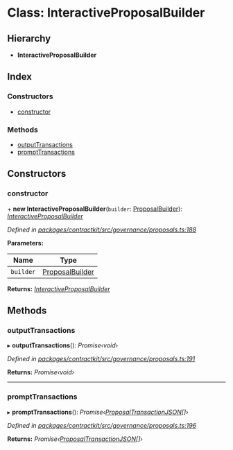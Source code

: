 # Class: InteractiveProposalBuilder

## Hierarchy

* **InteractiveProposalBuilder**

## Index

### Constructors

* [constructor](_contractkit_src_governance_proposals_.interactiveproposalbuilder.md#constructor)

### Methods

* [outputTransactions](_contractkit_src_governance_proposals_.interactiveproposalbuilder.md#outputtransactions)
* [promptTransactions](_contractkit_src_governance_proposals_.interactiveproposalbuilder.md#prompttransactions)

## Constructors

###  constructor

\+ **new InteractiveProposalBuilder**(`builder`: [ProposalBuilder](_contractkit_src_governance_proposals_.proposalbuilder.md)): *[InteractiveProposalBuilder](_contractkit_src_governance_proposals_.interactiveproposalbuilder.md)*

*Defined in [packages/contractkit/src/governance/proposals.ts:188](https://github.com/celo-org/celo-monorepo/blob/master/packages/contractkit/src/governance/proposals.ts#L188)*

**Parameters:**

Name | Type |
------ | ------ |
`builder` | [ProposalBuilder](_contractkit_src_governance_proposals_.proposalbuilder.md) |

**Returns:** *[InteractiveProposalBuilder](_contractkit_src_governance_proposals_.interactiveproposalbuilder.md)*

## Methods

###  outputTransactions

▸ **outputTransactions**(): *Promise‹void›*

*Defined in [packages/contractkit/src/governance/proposals.ts:191](https://github.com/celo-org/celo-monorepo/blob/master/packages/contractkit/src/governance/proposals.ts#L191)*

**Returns:** *Promise‹void›*

___

###  promptTransactions

▸ **promptTransactions**(): *Promise‹[ProposalTransactionJSON](../interfaces/_contractkit_src_governance_proposals_.proposaltransactionjson.md)[]›*

*Defined in [packages/contractkit/src/governance/proposals.ts:196](https://github.com/celo-org/celo-monorepo/blob/master/packages/contractkit/src/governance/proposals.ts#L196)*

**Returns:** *Promise‹[ProposalTransactionJSON](../interfaces/_contractkit_src_governance_proposals_.proposaltransactionjson.md)[]›*
